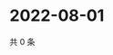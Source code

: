 # 2022-08-01

共 0 条

<!-- BEGIN WEIBO -->
<!-- 最后更新时间 Mon Aug 01 2022 18:19:32 GMT+0800 (China Standard Time) -->

<!-- END WEIBO -->

